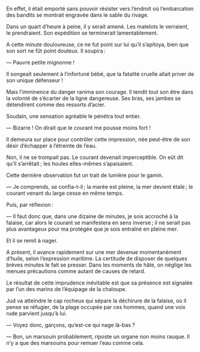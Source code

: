 En effet, il était emporté sans pouvoir résister vers l’endroit où
l’embarcation des bandits se montrait engravée dans le sable du rivage.

Dans un quart d’heure à peine, il y serait amené. Les matelots le verraient,
le prendraient. Son expédition se terminerait lamentablement.

A cette minute douloureuse, ce ne fut point sur lui qu’il s’apitoya, bien
que son sort ne fût point douteux. Il soupira :

— Pauvre petite mignonne !

Il songeait seulement à l’infortuné bébé, que la fatalité cruelle allait priver de son unique défenseur !

Mais l’imminence du danger ranima son courage. Il tendit tout son être
dans la volonté de s’écarter de la ligne dangereuse. Ses bras, ses jambes se
détendirent comme des ressorts d’acier.

Soudain, une sensation agréable le pénétra tout entier.

— Bizarre ! On dirait que le courant me pousse moins fort !

Il demeura sur place pour contrôler cette impression, née peut-être de son
désir d’échapper à l’étreinte de l’eau.

Non, il ne se trompait pas. Le courant devenait imperceptible. On eût dit qu’il s’arrêtait ; les houles elles-mêmes s’apaisaient.

Cette dernière observation fut un trait de lumière pour le gamin.

— Je comprends, se confia-t-il ; la marée est pleine, la mer devient étale ;
le courant venant du large cesse en même temps.

Puis, par réflexion :

— Il faut donc que, dans une dizaine de minutes, je sois accroché à la
falaise, car alors le courant se manifestera en sens inverse ; il ne serait pas plus avantageux pour ma protégée que je sois entraîné en pleine mer.

Et il se remit à nager.

A présent, il avance rapidement sur une mer devenue momentanément d’huile, selon l’expression maritime. La certitude de disposer de quelques brèves minutes le fait se presser. Dans les moments de hâte, on néglige les menues précautions comme autant de causes de retard.

Le résultat de cette imprudence inévitable est que sa présence est signalée
par l’un des marins de l’équipage de la chaloupe.

Jud va atteindre le cap rocheux qui sépare la déchirure de la falaise, où
il pense se réfugier, de la plage occupée par ces hommes, quand une voix
rude parvient jusqu’à lui.

— Voyez donc, garçons, qu’est-ce qui nage là-bas ?

— Bon, un marsouin probablement, riposte un organe non moins rauque. Il n’y a que des marsouins pour remuer l’eau comme cela.
